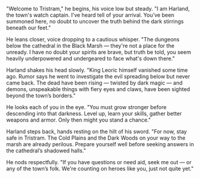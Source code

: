 "Welcome to Tristram," he begins, his voice low but steady. "I am Harland, the town's watch captain. I've heard tell of your arrival. You’ve been summoned here, no doubt to uncover the truth behind the dark stirrings beneath our feet."

He leans closer, voice dropping to a cautious whisper. "The dungeons below the cathedral in the Black Marsh — they're not a place for the unready. I have no doubt your spirits are brave, but truth be told, you seem heavily underpowered and undergeared to face what's down there."

Harland shakes his head slowly. "King Leoric himself vanished some time ago. Rumor says he went to investigate the evil spreading below but never came back. The dead have been rising — twisted by dark magic — and demons, unspeakable things with fiery eyes and claws, have been sighted beyond the town’s borders."

He looks each of you in the eye. "You must grow stronger before descending into that darkness. Level up, learn your skills, gather better weapons and armor. Only then might you stand a chance."

Harland steps back, hands resting on the hilt of his sword. "For now, stay safe in Tristram. The Cold Plains and the Dark Woods on your way to the marsh are already perilous. Prepare yourself well before seeking answers in the cathedral’s shadowed halls."

He nods respectfully. "If you have questions or need aid, seek me out — or any of the town’s folk. We're counting on heroes like you, just not quite yet."